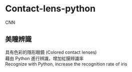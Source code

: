 # Contact-lens-python
CNN

## 美瞳辨識
具有色彩的隱形眼鏡 (Colored contact lenses)<br>
藉由 Python 進行辨識，增加虹膜辨識率<br>
Recognize with Python, increase the recognition rate of iris
